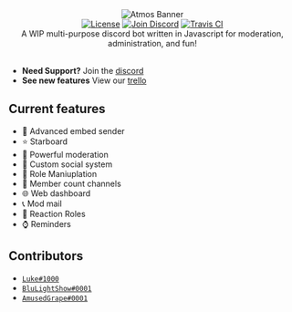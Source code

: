 <div align="center">
    <img src="https://userfiles.uptimerobot.com/img/567954-1532058998.png" alt="Atmos Banner"><br>
    <a href="LICENSE"><img src="https://img.shields.io/github/license/324Luke/TOTALLY-NOT-A-ROBOT.svg" alt="License"></a>
    <a href="https://discord.gg"><img src="https://img.shields.io/discord/528810369607663621.svg?color=%237289DA&logo=join" alt="Join Discord"></a>
    <a href="https://travis-ci.org/junodevs/atmos"><img src="https://api.travis-ci.org/324Luke/palida.svg?branch=development" alt="Travis CI"></a><br>
    A WIP multi-purpose discord bot written in Javascript for moderation, administration, and fun!<br><br>
</div>

* **Need Support?** Join the [discord](https://discord.gg)
* **See new features** View our [trello](https://trello.com)

## Current features

* 📎 Advanced embed sender
* ⭐ Starboard
* 🔨 Powerful moderation
* 📱 Custom social system
* 📁 Role Maniuplation
* 🔢 Member count channels
* 🌐 Web dashboard
* 📞 Mod mail
* 🎨 Reaction Roles
* ⌚ Reminders

## Contributors

* [`Luke#1000`](https://lukewhrit.xyz)
* [`BluLightShow#0001`](https://blulightshow.space)
* [`AmusedGrape#0001`](https://github.com/jackmerrill)
